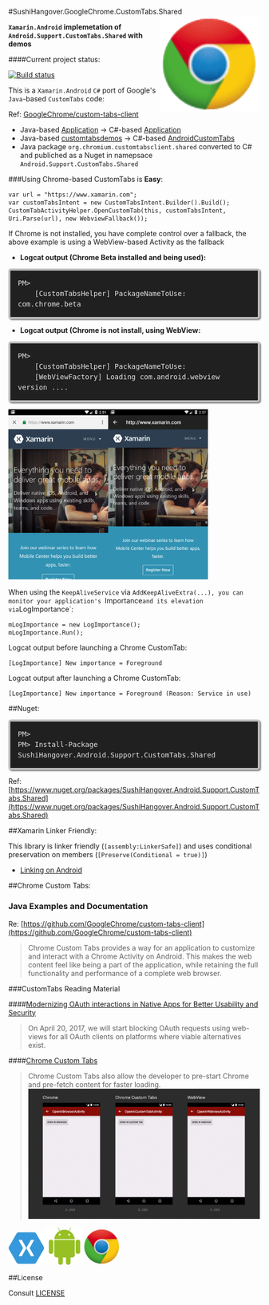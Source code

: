 
#SushiHangover.GoogleChrome.CustomTabs.Shared
<img style="float: right;" src="media/icon.gif" style="width:100px">

**`Xamarin.Android` implemetation of `Android.Support.CustomTabs.Shared` with demos**

####Current project status:

[![Build status](https://ci.appveyor.com/api/projects/status/t0effqwccstt7iyh/branch/master?svg=true)](https://ci.appveyor.com/api/projects/status/t0effqwccstt7iyh/branch/master?svg=true)


This is a `Xamarin.Android` `C#` port of Google's `Java`-based `CustomTabs` code:

Ref: [GoogleChrome/custom-tabs-client](https://github.com/GoogleChrome/custom-tabs-client)

* Java-based [Application](https://github.com/GoogleChrome/custom-tabs-client/tree/master/Application) -> C#-based [Application](https://github.com/sushihangover/SushiHangover.GoogleChrome.CustomTabs.Shared/tree/master/src/Application)
* Java-based [customtabsdemos](https://github.com/GoogleChrome/custom-tabs-client/tree/master/demos/src/main) -> C#-based [AndroidCustomTabs](https://github.com/sushihangover/SushiHangover.GoogleChrome.CustomTabs.Shared/tree/master/src/AndroidCustomTabs)
* Java package `org.chromium.customtabsclient.shared` converted to C# and publiched as a Nuget in namepsace `Android.Support.CustomTabs.Shared`

###Using Chrome-based CustomTabs is **Easy**:

	var url = "https://www.xamarin.com";
	var customTabsIntent = new CustomTabsIntent.Builder().Build();
	CustomTabActivityHelper.OpenCustomTab(this, customTabsIntent, Uri.Parse(url), new WebviewFallback());

If Chrome is not installed, you have complete control over a fallback, the above example is using a WebView-based Activity as the fallback

* **Logcat output (Chrome Beta installed and being used):**

<div class="nuget-badge">
<p>
<code>
	[CustomTabsHelper] PackageNameToUse: com.chrome.beta
</code>
</p>
</div>

* **Logcat output (Chrome is not install, using WebView:**

<div class="nuget-badge">
<p>
<code>
	[CustomTabsHelper] PackageNameToUse: 
	[WebViewFactory] Loading com.android.webview version ....
</code>
</p>
</div>

<img src="media/screen1.png" style="width:200px"><img src="media/fallback.png" style="width:200px">

When using the `KeepAliveService` via `AddKeepAliveExtra(...), you can monitor your application's `Importance` and its elevation via `LogImportance`:

	mLogImportance = new LogImportance();
	mLogImportance.Run();

Logcat output before launching a Chrome CustomTab:

	[LogImportance] New importance = Foreground

Logcat output after launching a Chrome CustomTab:

	[LogImportance] New importance = Foreground (Reason: Service in use)

##Nuget:

<div class="nuget-badge">
<p>
<code>
PM> Install-Package SushiHangover.Android.Support.CustomTabs.Shared
</code>
</p>
</div>

Ref: [https://www.nuget.org/packages/SushiHangover.Android.Support.CustomTabs.Shared](https://www.nuget.org/packages/SushiHangover.Android.Support.CustomTabs.Shared)

##Xamarin Linker Friendly:

This library is linker friendly (`[assembly:LinkerSafe]`) and uses conditional preservation on members (`[Preserve(Conditional = true)]`)

* [Linking on Android](https://developer.xamarin.com/search?q=linking%20on%20android)

##Chrome Custom Tabs:

### Java Examples and Documentation

Re: [https://github.com/GoogleChrome/custom-tabs-client](https://github.com/GoogleChrome/custom-tabs-client)

>Chrome Custom Tabs provides a way for an application to customize and interact with a Chrome Activity on Android. This makes the web content feel like being a part of the application, while retaining the full functionality and performance of a complete web browser.


###CustomTabs Reading Material

####[Modernizing OAuth interactions in Native Apps for Better Usability and Security](https://developers.googleblog.com/2016/08/modernizing-oauth-interactions-in-native-apps.html)

>On April 20, 2017, we will start blocking OAuth requests using web-views for all OAuth clients on platforms where viable alternatives exist.

####[Chrome Custom Tabs]( https://developer.chrome.com/multidevice/android/customtabs)


>Chrome Custom Tabs also allow the developer to pre-start Chrome and pre-fetch content for faster loading.
>![](media/performance.gif)

<img src="media/xamarin.png" alt="Xamarin" style="width: 75px;"/><img src="media/Android.png" alt="Android" style="width: 75px;"/><img src="media/chrome.png" alt="Chrome" style="width: 75px;"/>


##License

Consult [LICENSE](https://github.com/sushihangover/SushiHangover.GoogleChrome.CustomTabs.Shared/blob/master/LICENSE)

<head>
<style>
.nuget-badge code {
    -moz-border-radius: 5px;
    -webkit-border-radius: 5px;
    background-color: #202020;
    border: 4px solid silver;
    border-radius: 5px;
    box-shadow: 2px 2px 3px #6e6e6e;
    color: #e2e2e2;
    display: block;
    font: 1.0em 'andale mono', 'lucida console', monospace;
    line-height: 1.5em;
    overflow: auto;
    padding: 15px
}
.nuget-badge code::before {
    content: "PM> "
}
.code {
    -moz-border-radius: 5px;
    -webkit-border-radius: 5px;
    background-color: #202020;
    border: 4px solid silver;
    border-radius: 5px;
    box-shadow: 2px 2px 3px #6e6e6e;
    color: #e2e2e2;
    display: block;
    font: 1.0em 'andale mono', 'lucida console', monospace;
    line-height: 1.5em;
    overflow: auto;
    padding: 15px
}

</style>
</head>

